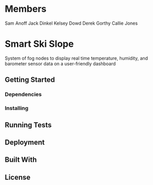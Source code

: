 # Members
Sam Anoff
Jack Dinkel
Kelsey Dowd
Derek Gorthy
Callie Jones

# Smart Ski Slope 

System of fog nodes to display real time temperature, humidity, and barometer sensor data on a user-friendly dashboard

## Getting Started



### Dependencies



### Installing



## Running Tests




## Deployment



## Built With



## License
